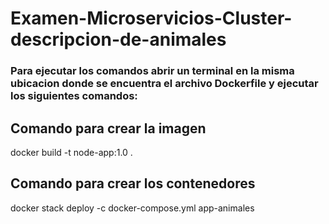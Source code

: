 # Examen-Microservicios-Cluster-descripcion-de-animales

### Para ejecutar los comandos abrir un terminal en la misma ubicacion donde se encuentra el archivo Dockerfile y ejecutar los siguientes comandos:

## Comando para crear la imagen
docker build -t node-app:1.0 .

## Comando para crear los contenedores
docker stack deploy -c docker-compose.yml app-animales
